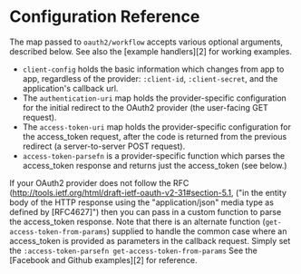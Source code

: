 # Configuration Reference

The map passed to `oauth2/workflow` accepts various optional arguments, described below. See also the [example handlers][2] for working examples.


* `client-config` holds the basic information which changes from app to app, regardless of the provider: `:client-id`, `:client-secret`, and the application's callback url.
* The `authentication-uri` map holds the provider-specific configuration for the initial redirect to the OAuth2 provider (the user-facing GET request).
* The `access-token-uri` map holds the provider-specific configuration for the access_token request, after the code is returned from the previous redirect (a server-to-server POST request).
* `access-token-parsefn` is a provider-specific function which parses the access_token response and returns just the access_token (see below.)

If your OAuth2 provider does not follow the RFC
(http://tools.ietf.org/html/draft-ietf-oauth-v2-31#section-5.1, ("in
the entity body of the HTTP response using the "application/json"
media type as defined by [RFC4627]") then you can pass in a custom
function to parse the access_token response.  Note that there is an
alternate function (`get-access-token-from-params`) supplied to handle
the common case where an access_token is provided as parameters in the
callback request. Simply set the `:access-token-parsefn
get-access-token-from-params` See the
[Facebook and Github examples][2] for reference.

